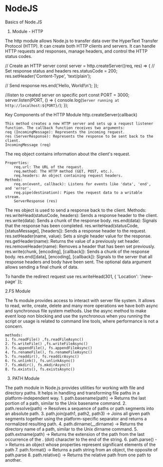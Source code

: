 # NodeJS
Basics of Node.JS

1. Module - HTTP

The http module allows Node.js to transfer data over the HyperText Transfer Protocol (HTTP). It can create both HTTP clients and servers.
It can handle HTTP requests and responses, manage headers, and control the HTTP status codes.

// Create an HTTP server
const server = http.createServer((req, res) => {
  // Set response status and headers
  res.statusCode = 200;
  res.setHeader('Content-Type', 'text/plain');
  
  // Send response
  res.end('Hello, World!\n');
});

//listen to created server on specific port 
const PORT = 3000;
server.listen(PORT, () => {
  console.log(`Server running at http://localhost:${PORT}/`);
});

Key Components of the HTTP Module
    http.createServer(callback)

    This method creates a new HTTP server and sets up a request listener function. The callback function receives two arguments:
    req (IncomingMessage): Represents the incoming request.
    res (ServerResponse): Represents the response to be sent back to the client.
    IncomingMessage (req)

The req object contains information about the client's request.

    Properties:
        req.url: The URL of the request.
        req.method: The HTTP method (GET, POST, etc.).
        req.headers: An object containing request headers.
    Methods:
        req.on(event, callback): Listens for events like 'data', 'end', and 'error'.
        req.pipe(destination): Pipes the request data to a writable stream.
        ServerResponse (res)

The res object is used to send a response back to the client.
    Methods:
        res.writeHead(statusCode, headers): Sends a response header to the client.
        res.write(data): Sends a chunk of the response body.
        res.end(data): Signals that the response has been completed.
        res.writeHead(statusCode, [statusMessage], [headers]): Sends a response header to the request.
        res.setHeader(name, value): Sets a single header value for the response.
        res.getHeader(name): Returns the value of a previously set header.
        res.removeHeader(name): Removes a header that has been set previously.
        res.write(chunk, [encoding], [callback]): Sends a chunk of the response body.
        res.end([data], [encoding], [callback]): Signals to the server that all response headers and body have been sent. The optional data argument allows sending a final chunk of data.

To handle the redirect request use 
        res.writeHead(301, { 'Location': '/new-page' });

2.FS Module

The fs module provides access to interact with server file system. It allows to read, write, create, delete and many more operations
we have both async and synchronous file system methods. Use the async method to make event loop non blocking and use the synchronous when you running the script or usage is related to command line 
tools, where performance is not a concern.
  
    methods:
    1. fs.readFile() ,fs.readFileAsync()
    2. fs.writeFile() ,fs.writeFileAsync()
    3. fs.appendFile(), fs.appendFileAsync()
    4. fs.renameFile(), fs.renameFileAsync()
    5. fs.readdir(), fs.readdirAsync()
    6. fs.unlink(), fs.unlinkAsync()    
    7. fs.mkdir(), fs.mkdirAsync()
    8. fs.exists(), fs.existsAsync()

3. PATH Module

The path module in Node.js provides utilities for working with file and directory paths. It helps in handling and transforming file paths in a platform-independent way.
    1. path.basename(path) -> Returns the last portion of a path, similar to the Unix basename command.
    2. path.resolve(path) -> Resolves a sequence of paths or path segments into an absolute path.
    3. path.join(path1, path2, path3) -> Joins all given path segments together using the platform-specific separator and returns a normalized resulting path.
    4. path.dirname(__dirname) -> Returns the directory name of a path, similar to the Unix dirname command.
    5. path.extname(path) -> Returns the extension of the path from the last occurrence of the . (dot) character to the end of the string.
    6. path.parse() -> Returns an object whose properties represent significant elements of the path
    7. path.format() -> Returns a path string from an object, the opposite of path.parse
    8. path.relative() -> Returns the relative path from one path to another.
